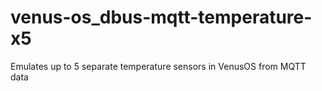 # venus-os_dbus-mqtt-temperature-x5
Emulates up to 5 separate temperature sensors in VenusOS from MQTT data
